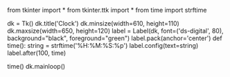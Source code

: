 from tkinter import *
from tkinter.ttk import * 
from time import strftime

dk = Tk()
dk.title('Clock')
dk.minsize(width=610, height=110)
dk.maxsize(width=650, height=120)
label = Label(dk, font=('ds-digital', 80), background="black", foreground="green")
label.pack(anchor='center')
def time():
	string = strftime('%H:%M:%S:%p')
	label.config(text=string)
	label.after(100, time)

time()
dk.mainloop()
